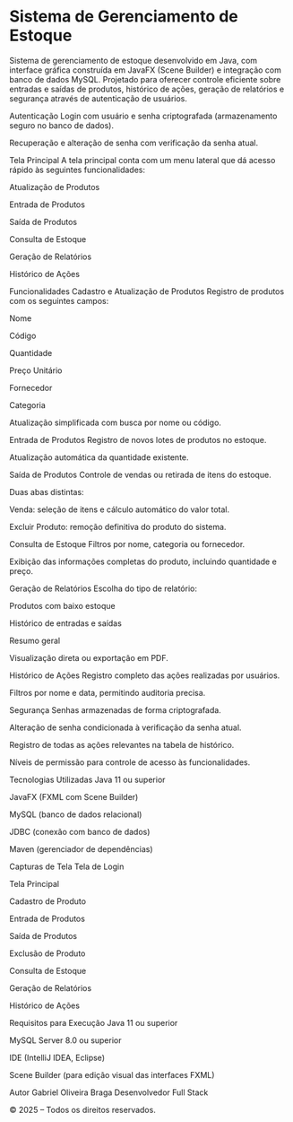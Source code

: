 # Sistema de Gerenciamento de Estoque
Sistema de gerenciamento de estoque desenvolvido em Java, com interface gráfica construída em JavaFX (Scene Builder) e integração com banco de dados MySQL.
Projetado para oferecer controle eficiente sobre entradas e saídas de produtos, histórico de ações, geração de relatórios e segurança através de autenticação de usuários.

Autenticação
Login com usuário e senha criptografada (armazenamento seguro no banco de dados).

Recuperação e alteração de senha com verificação da senha atual.

Tela Principal
A tela principal conta com um menu lateral que dá acesso rápido às seguintes funcionalidades:

Atualização de Produtos

Entrada de Produtos

Saída de Produtos

Consulta de Estoque

Geração de Relatórios

Histórico de Ações

Funcionalidades
Cadastro e Atualização de Produtos
Registro de produtos com os seguintes campos:

Nome

Código

Quantidade

Preço Unitário

Fornecedor

Categoria

Atualização simplificada com busca por nome ou código.

Entrada de Produtos
Registro de novos lotes de produtos no estoque.

Atualização automática da quantidade existente.

Saída de Produtos
Controle de vendas ou retirada de itens do estoque.

Duas abas distintas:

Venda: seleção de itens e cálculo automático do valor total.

Excluir Produto: remoção definitiva do produto do sistema.

Consulta de Estoque
Filtros por nome, categoria ou fornecedor.

Exibição das informações completas do produto, incluindo quantidade e preço.

Geração de Relatórios
Escolha do tipo de relatório:

Produtos com baixo estoque

Histórico de entradas e saídas

Resumo geral

Visualização direta ou exportação em PDF.

Histórico de Ações
Registro completo das ações realizadas por usuários.

Filtros por nome e data, permitindo auditoria precisa.

Segurança
Senhas armazenadas de forma criptografada.

Alteração de senha condicionada à verificação da senha atual.

Registro de todas as ações relevantes na tabela de histórico.

Níveis de permissão para controle de acesso às funcionalidades.

Tecnologias Utilizadas
Java 11 ou superior

JavaFX (FXML com Scene Builder)

MySQL (banco de dados relacional)

JDBC (conexão com banco de dados)

Maven (gerenciador de dependências)

Capturas de Tela
Tela de Login

Tela Principal

Cadastro de Produto

Entrada de Produtos

Saída de Produtos

Exclusão de Produto

Consulta de Estoque

Geração de Relatórios

Histórico de Ações

Requisitos para Execução
Java 11 ou superior

MySQL Server 8.0 ou superior

IDE (IntelliJ IDEA, Eclipse)

Scene Builder (para edição visual das interfaces FXML)

Autor
Gabriel Oliveira Braga
Desenvolvedor Full Stack

© 2025 – Todos os direitos reservados.
